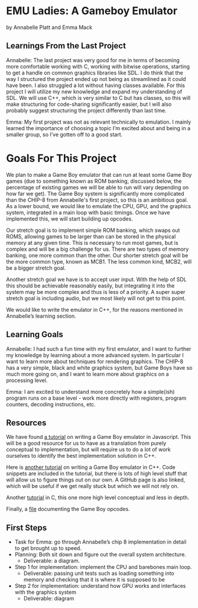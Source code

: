 # EMU Ladies: A Gameboy Emulator

by Annabelle Platt and Emma Mack

## Learnings From the Last Project

Annabelle: The last project was very good for me in terms of becoming more comfortable working with C, working with bitwise operations, starting to get a handle on common graphics libraries like SDL. I do think that the way I structured the project ended up not being as streamlined as it could have been. I also struggled a lot without having classes available. For this project I will utilize my new knowledge and expand my understanding of SDL. We will use C++, which is very similar to C but has classes, so this will make structuring for code-sharing significantly easier, but I will also probably suggest structuring the project differently than last time.

Emma: My first project was not as relevant technically to emulation. I mainly learned the importance of choosing a topic I’m excited about and being in a smaller group, so I’ve gotten off to a good start.

# Goals For This Project
We plan to make a Game Boy emulator that can run at least some Game Boy games (due to something known as ROM banking, discussed below, the percentage of existing games we will be able to run will vary depending on how far we get). The Game Boy system is significantly more complicated than the CHIP-8 from Annabelle's first project, so this is an ambitious goal. As a lower bound, we would like to emulate the CPU, GPU, and the graphics system, integrated in a main loop with basic timings. Once we have implemented this, we will start building up opcodes.

Our stretch goal is to implement simple ROM banking, which swaps out ROMS, allowing games to be larger than can be stored in the physical memory at any given time. This is necessary to run most games, but is complex and will be a big challenge for us. There are two types of memory banking, one more common than the other. Our shorter stretch goal will be the more common type, known as MCB1. The less common kind, MCB2, will be a bigger stretch goal.

Another stretch goal we have is to accept user input. With the help of SDL this should be achievable reasonably easily, but integrating it into the system may be more complex and thus is less of a priority. A super super stretch goal is including audio, but we most likely will not get to this point.

We would like to write the emulator in C++, for the reasons mentioned in Annabelle’s learning section.

## Learning Goals
Annabelle: I had such a fun time with my first emulator, and I want to further my knowledge by learning about a more advanced system. In particular I want to learn more about techniques for rendering graphics. The CHIP-8 has a very simple, black and white graphics system, but Game Boys have so much more going on, and I want to learn more about graphics on a processing level.

Emma: I am excited to understand more concretely how a simple(ish) program runs on a base level - work more directly with registers, program counters, decoding instructions, etc.

## Resources
We have found [a tutorial](http://imrannazar.com/GameBoy-Emulation-in-JavaScript:-The-CPU) on writing a Game Boy emulator in Javascript. This will be a good resource for us to have as a translation from purely conceptual to implementation, but will require us to do a lot of work ourselves to identify the best implementation solution in C++.

Here is [another tutorial](http://www.codeslinger.co.uk/pages/projects/gameboy.html) on writing a Game Boy emulator in C++. Code snippets are included in the tutorial, but there is lots of high level stuff that will allow us to figure things out on our own. A GitHub page is also linked, which will be useful if we get really stuck but which we will not rely on.

Another [tutorial](https://cturt.github.io/cinoop.html) in C, this one more high level conceptual and less in depth.

Finally, a [file](http://www.codeslinger.co.uk/pages/projects/gameboy/files/GB.pdf) documenting the Game Boy opcodes.

## First Steps
* Task for Emma: go through Annabelle’s chip 8 implementation in detail to get brought up to speed.
* Planning: Both sit down and figure out the overall system architecture.
    * Deliverable: a diagram.
* Step 1 for implementation: implement the CPU and barebones main loop. 
    * Deliverable: passing unit tests such as loading something into memory and checking that it is where it is supposed to be
* Step 2 for implementation: understand how GPU works and interfaces with the graphics system
    * Deliverable: diagram
